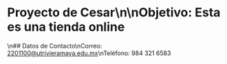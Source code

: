 # Proyecto de Cesar\n\nObjetivo: Esta es una tienda online
\n## Datos de Contacto\nCorreo: 2201100@utrivieramaya.edu.mx\nTeléfono: 984 321 6583
